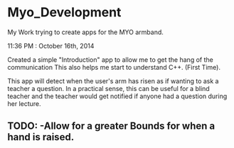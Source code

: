 Myo_Development
===============

My Work trying to create apps for the MYO armband.

11:36 PM : October 16th, 2014

Created a simple "Introduction" app to allow me to get the hang of the communication
This also helps me start to understand C++. (First Time).

This app will detect when the user's arm has risen as if wanting to ask a teacher a question. 
In a practical sense, this can be useful for a blind teacher and the teacher would get notified if anyone had a question during her lecture.  

TODO:
-Allow for a greater Bounds for when a hand is raised.
-

